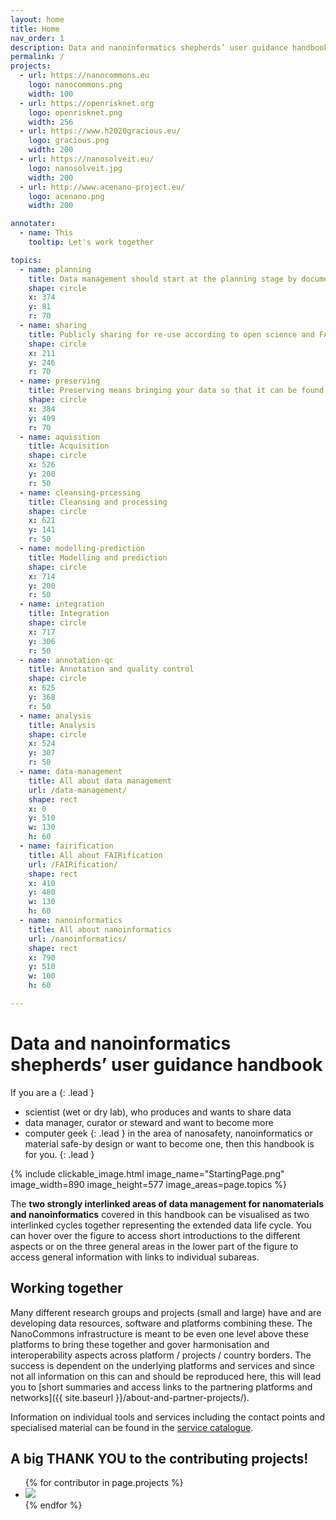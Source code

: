 ```yaml
---
layout: home
title: Home
nav_order: 1
description: Data and nanoinformatics shepherds’ user guidance handbook
permalink: /
projects:
  - url: https://nanocommons.eu
    logo: nanocommons.png
    width: 100
  - url: https://openrisknet.org
    logo: openrisknet.png
    width: 256
  - url: https://www.h2020gracious.eu/
    logo: gracious.png
    width: 200
  - url: https://nanosolveit.eu/
    logo: nanosolveit.jpg
    width: 200
  - url: http://www.acenano-project.eu/
    logo: acenano.png
    width: 200

annotater:
  - name: This
    tooltip: Let's work together

topics:
  - name: planning
    title: Data management should start at the planning stage by documenting the study design and decisions leading to the selected methods
    shape: circle
    x: 374
    y: 81
    r: 70
  - name: sharing
    title: Publicly sharing for re-use according to open science and FAIR standards
    shape: circle
    x: 211
    y: 246
    r: 70
  - name: preserving
    title: Preserving means bringing your data so that it can be found by you but also in institutional repositories and public data respositories and warehouses 
    shape: circle
    x: 384
    y: 409
    r: 70
  - name: aquisition
    title: Acquisition 
    shape: circle
    x: 526
    y: 200
    r: 50
  - name: cleansing-prcessing
    title: Cleansing and processing
    shape: circle
    x: 621
    y: 141
    r: 50
  - name: modelling-prediction
    title: Modelling and prediction
    shape: circle
    x: 714
    y: 200
    r: 50
  - name: integration
    title: Integration 
    shape: circle
    x: 717
    y: 306
    r: 50
  - name: annotation-qc
    title: Annotation and quality control
    shape: circle
    x: 625
    y: 368
    r: 50
  - name: analysis
    title: Analysis 
    shape: circle
    x: 524
    y: 307
    r: 50
  - name: data-management
    title: All about data management
    url: /data-management/
    shape: rect
    x: 0
    y: 510
    w: 130
    h: 60
  - name: fairification
    title: All about FAIRification
    url: /FAIRification/
    shape: rect
    x: 410
    y: 480
    w: 130
    h: 60
  - name: nanoinformatics
    title: All about nanoinformatics
    url: /nanoinformatics/
    shape: rect
    x: 790
    y: 510
    w: 100
    h: 60

---
```


# Data and nanoinformatics shepherds’ user guidance handbook


If you are a
{: .lead }
- scientist (wet or dry lab), who produces and wants to share data
- data manager, curator or steward and want to become more
- computer geek
{: .lead }
in the area of nanosafety, nanoinformatics or material safe-by design or want to become one, then this handbook is for you.
{: .lead }

{% include clickable_image.html image_name="StartingPage.png" image_width=890 image_height=577 image_areas=page.topics %}


The **two strongly interlinked areas of data management for nanomaterials and nanoinformatics** covered in this handbook can be visualised as two interlinked cycles together representing the extended data life cycle. You can hover over the figure to access short introductions to the different aspects or on the three general areas in the lower part of the figure to access general information with links to individual subareas.

## Working together
Many different research groups and projects (small and large) have and are developing data resources, software and platforms combining these. The NanoCommons infrastructure is meant to be even one level above these platforms to bring these together and gover harmonisation and interoperability aspects across platform / projects / country borders. The success is dependent on the underlying platforms and services and since not all information on this can and should be reproduced here, this will lead you to [short summaries and access links to the partnering platforms and networks]({{ site.baseurl }}/about-and-partner-projects/).

Information on individual tools and services including the contact points and specialised material can be found in the [service catalogue](https://infrastructure.nanocommons.eu/services/).


## A big THANK YOU to the contributing projects!

<ul class="list-style-none mt-6">
{% for contributor in page.projects %}
  <li class="d-inline-block mr-3 mb-3">
     <a href="{{ contributor.url }}" class="image-link"><img src="images/{{ contributor.logo }}" width="{{ contributor.width }}"/></a>
  </li>
{% endfor %}
</ul>
